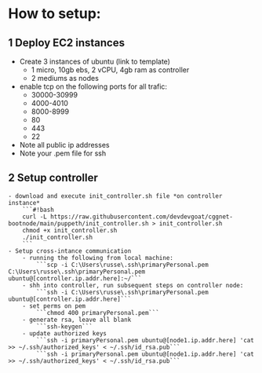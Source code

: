 # How to setup:

## 1 Deploy EC2 instances
- Create 3 instances of ubuntu (link to template)
    - 1 micro, 10gb ebs, 2 vCPU, 4gb ram as controller
    - 2 mediums as nodes
- enable tcp on the following ports for all trafic:
    - 30000-30999
    - 4000-4010
    - 8000-8999
    - 80
    - 443
    - 22
- Note all public ip addresses 
- Note your .pem file for ssh

## 2 Setup controller
    - download and execute init_controller.sh file *on controller instance*
        ```#!bash
        curl -L https://raw.githubusercontent.com/devdevgoat/cggnet-bootnode/main/puppeth/init_controller.sh > init_controller.sh
        chmod +x init_controller.sh
        ./init_controller.sh
        ```
    - Setup cross-intance communication 
        - running the following from local machine:
            ```scp -i C:\Users\russe\.ssh\primaryPersonal.pem C:\Users\russe\.ssh\primaryPersonal.pem ubuntu@[controller.ip.addr.here]:~/```
        - shh into controller, run subsequent steps on controller node:
            ```ssh -i C:\Users\russe\.ssh\primaryPersonal.pem ubuntu@[controller.ip.addr.here]```
        - set perms on pem
            ```chmod 400 primaryPersonal.pem```
        - generate rsa, leave all blank
            ```ssh-keygen```
        - update authorized keys
            ```ssh -i primaryPersonal.pem ubuntu@[node1.ip.addr.here] 'cat >> ~/.ssh/authorized_keys' < ~/.ssh/id_rsa.pub```
            ```ssh -i primaryPersonal.pem ubuntu@[node1.ip.addr.here] 'cat >> ~/.ssh/authorized_keys' < ~/.ssh/id_rsa.pub```